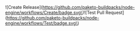 ![Create Release]\(https://github.com/paketo-buildpacks/node-engine/workflows/Create/badge.svg\)![Test Pull Request]\(https://github.com/paketo-buildpacks/node-engine/workflows/Test/badge.svg\)
